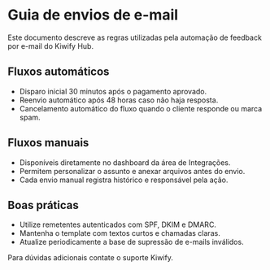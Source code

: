 # Guia de envios de e-mail

Este documento descreve as regras utilizadas pela automação de feedback por e-mail do Kiwify Hub.

## Fluxos automáticos
- Disparo inicial 30 minutos após o pagamento aprovado.
- Reenvio automático após 48 horas caso não haja resposta.
- Cancelamento automático do fluxo quando o cliente responde ou marca spam.

## Fluxos manuais
- Disponíveis diretamente no dashboard da área de Integrações.
- Permitem personalizar o assunto e anexar arquivos antes do envio.
- Cada envio manual registra histórico e responsável pela ação.

## Boas práticas
- Utilize remetentes autenticados com SPF, DKIM e DMARC.
- Mantenha o template com textos curtos e chamadas claras.
- Atualize periodicamente a base de supressão de e-mails inválidos.

Para dúvidas adicionais contate o suporte Kiwify.
